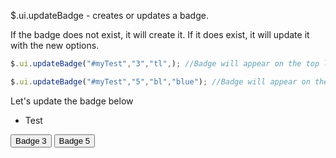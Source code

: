 $.ui.updateBadge - creates or updates a badge.

If the badge does not exist, it will create it.  If it does exist, it will update it with the new options.

```js
$.ui.updateBadge("#myTest","3","tl",); //Badge will appear on the top left

$.ui.updateBadge("#myTest","5","bl","blue"); //Badge will appear on the bottom left with a blue background

```


Let's update the badge below
<script>
function badge1(){
    $.ui.updateBadge($("#badgeTest li").get(0),"3","tl");
}

function badge2(){
    $.ui.updateBadge($("#badgeTest li").get(0),"5","bl","blue");
}
</script>


<ul class="list" id="badgeTest">
    <li>Test</li>
</ul>


<input type="button" value="Badge 3" onclick="badge1()">

<input type="button" value="Badge 5" onclick="badge2()">


